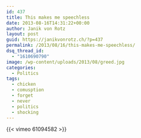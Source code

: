 ```yaml
---
id: 437
title: This makes me speechless
date: 2013-08-16T14:31:22+00:00
author: Janik von Rotz
layout: post
guid: https://janikvonrotz.ch/?p=437
permalink: /2013/08/16/this-makes-me-speechless/
dsq_thread_id:
  - "1610690790"
image: /wp-content/uploads/2013/08/greed.jpg
categories:
  - Politics
tags:
  - chicken
  - comusption
  - forget
  - never
  - politics
  - shocking
---
```

{{< vimeo 61094582 >}}